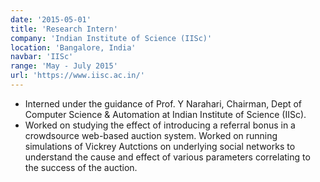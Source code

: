 ```yaml
---
date: '2015-05-01'
title: 'Research Intern'
company: 'Indian Institute of Science (IISc)'
location: 'Bangalore, India'
navbar: 'IISc'
range: 'May - July 2015'
url: 'https://www.iisc.ac.in/'
---
```


- Interned under the guidance of Prof. Y Narahari, Chairman, Dept of Computer Science & Automation at Indian Institute of Science (IISc).
- Worked on studying the effect of introducing a referral bonus in a crowdsource web-based auction system. Worked on running simulations of Vickrey Autctions on underlying social networks to understand the cause and effect of various parameters correlating to the success of the auction.
